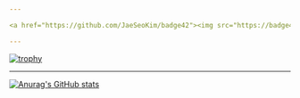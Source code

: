 ```yaml
---

<a href="https://github.com/JaeSeoKim/badge42"><img src="https://badge42.vercel.app/api/v2/cl9smgnrq00250fju0ztclesb/stats?cursusId=21&coalitionId=80" alt="yes-slim's 42 stats" /></a>

---
```


[![trophy](https://github-profile-trophy.vercel.app/?username=Yns-Sl)](https://github.com/ryo-ma/github-profile-trophy)

---

[![Anurag's GitHub stats](https://github-readme-stats.vercel.app/api?username=Yns-Sl)](https://github.com/anuraghazra/github-readme-stats)
